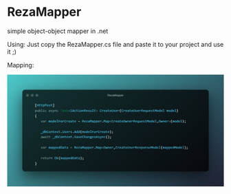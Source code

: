 # RezaMapper

simple object-object mapper in .net 

Using:
Just copy the RezaMapper.cs file and paste it to your project and use it ;)

Mapping:

![alt text](https://github.com/RezaBagheri8/RezaMapper/blob/main/RezaMapper.png)

